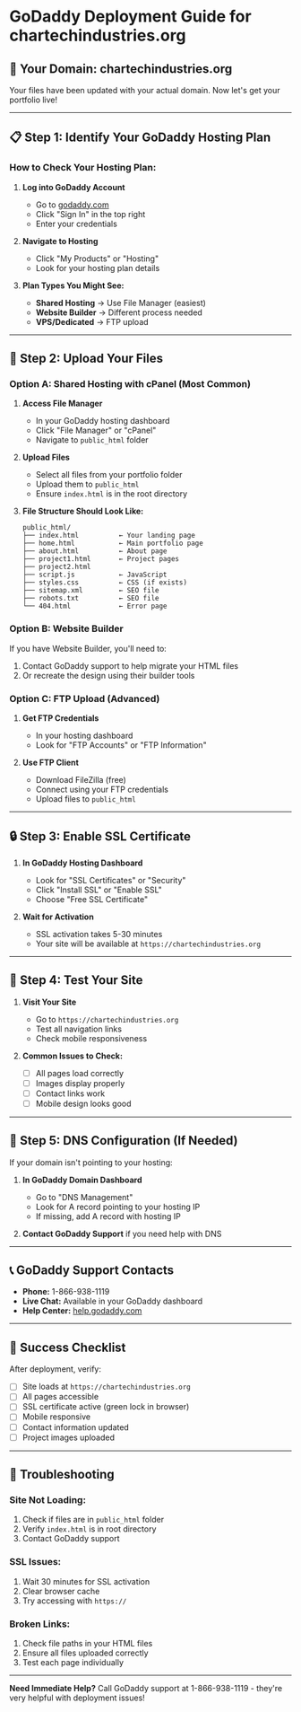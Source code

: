 # GoDaddy Deployment Guide for chartechindustries.org

## 🎯 Your Domain: chartechindustries.org

Your files have been updated with your actual domain. Now let's get your portfolio live!

---

## 📋 Step 1: Identify Your GoDaddy Hosting Plan

### How to Check Your Hosting Plan:

1. **Log into GoDaddy Account**
   - Go to [godaddy.com](https://godaddy.com)
   - Click "Sign In" in the top right
   - Enter your credentials

2. **Navigate to Hosting**
   - Click "My Products" or "Hosting"
   - Look for your hosting plan details

3. **Plan Types You Might See:**
   - **Shared Hosting** → Use File Manager (easiest)
   - **Website Builder** → Different process needed
   - **VPS/Dedicated** → FTP upload

---

## 🚀 Step 2: Upload Your Files

### Option A: Shared Hosting with cPanel (Most Common)

1. **Access File Manager**
   - In your GoDaddy hosting dashboard
   - Click "File Manager" or "cPanel"
   - Navigate to `public_html` folder

2. **Upload Files**
   - Select all files from your portfolio folder
   - Upload them to `public_html`
   - Ensure `index.html` is in the root directory

3. **File Structure Should Look Like:**
   ```
   public_html/
   ├── index.html          ← Your landing page
   ├── home.html           ← Main portfolio page
   ├── about.html          ← About page
   ├── project1.html       ← Project pages
   ├── project2.html
   ├── script.js           ← JavaScript
   ├── styles.css          ← CSS (if exists)
   ├── sitemap.xml         ← SEO file
   ├── robots.txt          ← SEO file
   └── 404.html            ← Error page
   ```

### Option B: Website Builder

If you have Website Builder, you'll need to:
1. Contact GoDaddy support to help migrate your HTML files
2. Or recreate the design using their builder tools

### Option C: FTP Upload (Advanced)

1. **Get FTP Credentials**
   - In your hosting dashboard
   - Look for "FTP Accounts" or "FTP Information"

2. **Use FTP Client**
   - Download FileZilla (free)
   - Connect using your FTP credentials
   - Upload files to `public_html`

---

## 🔒 Step 3: Enable SSL Certificate

1. **In GoDaddy Hosting Dashboard**
   - Look for "SSL Certificates" or "Security"
   - Click "Install SSL" or "Enable SSL"
   - Choose "Free SSL Certificate"

2. **Wait for Activation**
   - SSL activation takes 5-30 minutes
   - Your site will be available at `https://chartechindustries.org`

---

## 🧪 Step 4: Test Your Site

1. **Visit Your Site**
   - Go to `https://chartechindustries.org`
   - Test all navigation links
   - Check mobile responsiveness

2. **Common Issues to Check:**
   - [ ] All pages load correctly
   - [ ] Images display properly
   - [ ] Contact links work
   - [ ] Mobile design looks good

---

## 🔧 Step 5: DNS Configuration (If Needed)

If your domain isn't pointing to your hosting:

1. **In GoDaddy Domain Dashboard**
   - Go to "DNS Management"
   - Look for A record pointing to your hosting IP
   - If missing, add A record with hosting IP

2. **Contact GoDaddy Support** if you need help with DNS

---

## 📞 GoDaddy Support Contacts

- **Phone:** 1-866-938-1119
- **Live Chat:** Available in your GoDaddy dashboard
- **Help Center:** [help.godaddy.com](https://help.godaddy.com)

---

## 🎉 Success Checklist

After deployment, verify:

- [ ] Site loads at `https://chartechindustries.org`
- [ ] All pages accessible
- [ ] SSL certificate active (green lock in browser)
- [ ] Mobile responsive
- [ ] Contact information updated
- [ ] Project images uploaded

---

## 🚨 Troubleshooting

### Site Not Loading:
1. Check if files are in `public_html` folder
2. Verify `index.html` is in root directory
3. Contact GoDaddy support

### SSL Issues:
1. Wait 30 minutes for SSL activation
2. Clear browser cache
3. Try accessing with `https://`

### Broken Links:
1. Check file paths in your HTML files
2. Ensure all files uploaded correctly
3. Test each page individually

---

**Need Immediate Help?** Call GoDaddy support at 1-866-938-1119 - they're very helpful with deployment issues! 